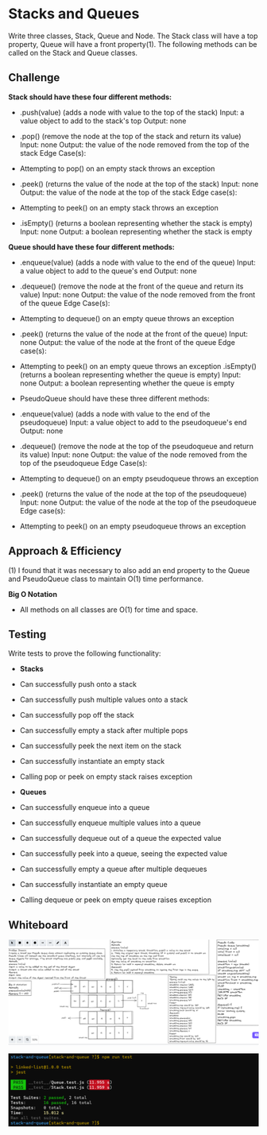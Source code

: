 # Stacks and Queues
Write three classes, Stack, Queue and Node. The Stack class will have a top property, Queue will have a front property(1). The following methods can be called on the Stack and Queue classes.

## Challenge
**Stack should have these four different methods:**

* .push(value) (adds a node with value to the top of the stack)
Input: a value object to add to the stack's top
Output: none

* .pop() (remove the node at the top of the stack and return its value)
Input: none
Output: the value of the node removed from the top of the stack
Edge Case(s):

* Attempting to pop() on an empty stack throws an exception
* .peek() (returns the value of the node at the top of the stack)
Input: none
Output: the value of the node at the top of the stack
Edge case(s):

* Attempting to peek() on an empty stack throws an exception
* .isEmpty() (returns a boolean representing whether the stack is empty)
 Input: none
 Output: a boolean representing whether the stack is empty

**Queue should have these four different methods:**

* .enqueue(value) (adds a node with value to the end of the queue)
Input: a value object to add to the queue's end
Output: none

* .dequeue() (remove the node at the front of the queue and return its value)
Input: none
Output: the value of the node removed from the front of the queue
Edge Case(s):

* Attempting to dequeue() on an empty queue throws an exception
* .peek() (returns the value of the node at the front of the queue)
Input: none
Output: the value of the node at the front of the queue
Edge case(s):

* Attempting to peek() on an empty queue throws an exception
.isEmpty() (returns a boolean representing whether the queue is empty)
Input: none
Output: a boolean representing whether the queue is empty

* PseudoQueue should have these three different methods:

* .enqueue(value) (adds a node with value to the end of the pseudoqueue)
Input: a value object to add to the pseudoqueue's end
Output: none

* .dequeue() (remove the node at the top of the pseudoqueue and return its value)
Input: none
Output: the value of the node removed from the top of the pseudoqueue
Edge Case(s):

* Attempting to dequeue() on an empty pseudoqueue throws an exception
* .peek() (returns the value of the node at the top of the pseudoqueue)
Input: none
Output: the value of the node at the top of the pseudoqueue
Edge case(s):

* Attempting to peek() on an empty pseudoqueue throws an exception

## Approach & Efficiency
(1) I found that it was necessary to also add an end property to the Queue and PseudoQueue class to maintain O(1) time performance.

**Big O Notation**

* All methods on all classes are O(1) for time and space.

## Testing
Write tests to prove the following functionality:

* **Stacks**

* Can successfully push onto a stack
* Can successfully push multiple values onto a stack
* Can successfully pop off the stack
* Can successfully empty a stack after multiple pops
* Can successfully peek the next item on the stack
* Can successfully instantiate an empty stack
* Calling pop or peek on empty stack raises exception

* **Queues**

* Can successfully enqueue into a queue
* Can successfully enqueue multiple values into a queue
* Can successfully dequeue out of a queue the expected value
* Can successfully peek into a queue, seeing the expected value
* Can successfully empty a queue after multiple dequeues
* Can successfully instantiate an empty queue
* Calling dequeue or peek on empty queue raises exception

## Whiteboard

![img](stack-and-queue.png)

![img](stack-and-queue-test.png)